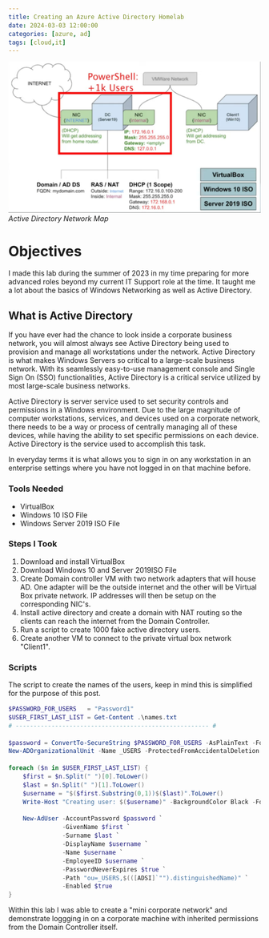 ```yaml
---
title: Creating an Azure Active Directory Homelab
date: 2024-03-03 12:00:00 
categories: [azure, ad]
tags: [cloud,it]
---
```

![Active Directory Structure](activedirectory.png)
_Active Directory Network Map_

# Objectives
I made this lab during the summer of 2023 in my time preparing for more advanced roles beyond my current IT Support role at the time. It taught me a lot about the basics of Windows Networking as well as Active Directory.

## What is Active Directory
If you have ever had the chance to look inside a corporate business network, you will almost always see Active Directory being used to provision and manage all workstations under the network. Active Directory is what makes Windows Servers so critical to a large-scale business network. With its seamlessly easy-to-use management console and Single Sign On (SSO) functionalities, Active Directory is a critical service utilized by most large-scale business networks.

Active Directory is server service used to set security controls and permissions in a Windows environment. Due to the large magnitude of computer workstations, services, and devices used on a corporate network, there needs to be a way or process of centrally managing all of these devices, while having the ability to set specific permissions on each device. Active Directory is the service used to accomplish this task.

In everyday terms it is what allows you to sign in on any workstation in an enterprise settings where you have not logged in on that machine before.

### Tools Needed
<ul>
<li>VirtualBox</li>
<li>Windows 10 ISO File</li>
<li>Windows Server 2019 ISO File</li>
</ul>

### Steps I Took
<ol>
<li>Download and install VirtualBox</li>
<li>Download Windows 10 and Server 2019ISO File</li>
<li>Create Domain controller VM with two network adapters that will house AD. One adapter will be the outside internet and the other will be Virtual Box private network. IP addresses will then be setup on the corresponding NIC's. </li>
<li>Install active directory and create a domain with NAT routing so the clients can reach the internet from the Domain Controller.</li>
<li>Run a script to create 1000 fake active directory users.</li>
<li>Create another VM to connect to the private virtual box network "Client1".</li>
</ol>

### Scripts
The script to create the names of the users, keep in mind this is simplified for the purpose of this post.
```powershell
$PASSWORD_FOR_USERS   = "Password1"
$USER_FIRST_LAST_LIST = Get-Content .\names.txt
# ------------------------------------------------------ #

$password = ConvertTo-SecureString $PASSWORD_FOR_USERS -AsPlainText -Force
New-ADOrganizationalUnit -Name _USERS -ProtectedFromAccidentalDeletion $false

foreach ($n in $USER_FIRST_LAST_LIST) {
    $first = $n.Split(" ")[0].ToLower()
    $last = $n.Split(" ")[1].ToLower()
    $username = "$($first.Substring(0,1))$($last)".ToLower()
    Write-Host "Creating user: $($username)" -BackgroundColor Black -ForegroundColor Cyan
    
    New-AdUser -AccountPassword $password `
               -GivenName $first `
               -Surname $last `
               -DisplayName $username `
               -Name $username `
               -EmployeeID $username `
               -PasswordNeverExpires $true `
               -Path "ou=_USERS,$(([ADSI]`"").distinguishedName)" `
               -Enabled $true
}
```
Within this lab I was able to create a "mini corporate network" and demonstrate loggging in on a corporate machine with inherited permissions from the Domain Controller itself.